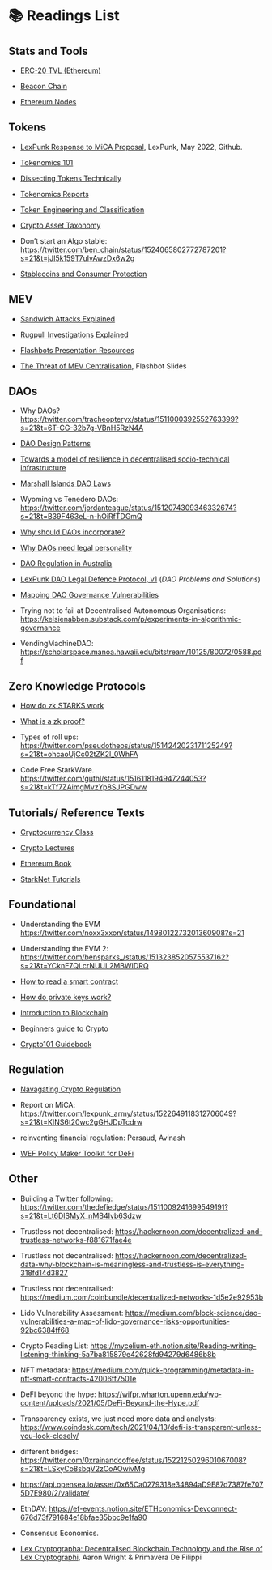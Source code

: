 # 📚 Readings List

## Stats and Tools

- [ERC-20 TVL (Ethereum)](https://ultrasound.money)

- [Beacon Chain](https://twitter.com/superphiz/status/1512770843285327875?s=21&t=RMgFuOl3LvGBK1rwFC_51Q)

- [Ethereum Nodes](https://www.ethernodes.org)


## Tokens
- [LexPunk Response to MiCA Proposal](https://github.com/LeXpunK-Army/MiCA-GUIDANCE/blob/main/LexPunkMiCAReport.pdf), LexPunk, May 2022, Github. 

- [Tokenomics 101](https://every.to/almanack/tokenomics-101)

- [Dissecting Tokens Technically](https://github.com/ethereumbook/ethereumbook/blob/develop/10tokens.asciidoc)

- [Tokenomics Reports](https://tokenomicsdao.com/)

- [Token Engineering and Classification](https://ahitchhikers.substack.com/p/how-can-we-understand-and-classify)

- [Crypto Asset Taxonomy](https://www.researchgate.net/publication/342262387_Proposal_for_a_Comprehensive_Crypto_Asset_Taxonomy)

- Don’t start an Algo stable: https://twitter.com/ben_chain/status/1524065802772787201?s=21&t=jJI5k159T7uIvAwzDx6w2g

- [Stablecoins and Consumer Protection](https://lexdao.substack.com/p/stable-act-a-legal-engineers-perspective?s=r)


## MEV

- [Sandwich Attacks Explained](https://twitter.com/0x_beans/status/1505181554351378439?s=21)

- [Rugpull Investigations Explained](https://twitter.com/exlawyernft/status/1507194315675643925?s=21)

- [Flashbots Presentation Resources](https://flashbots.notion.site/flashbots/mev-day-836f88806995412dabc1c7bb7ce4e830)

- [The Threat of MEV Centralisation](https://docs.google.com/presentation/d/10I5nDokdO_KR94way-QfcD8ucroOLkHczSMOBWUMYME/edit#slide=id.p), Flashbot Slides  


## DAOs

- Why DAOs? https://twitter.com/tracheopteryx/status/1511000392552763399?s=21&t=6T-CG-32b7g-VBnH5RzN4A
 
- [DAO Design Patterns](https://medium.com/block-science/dao-design-patterns-1193a694fb55)

- [Towards a model of resilience in decentralised socio-technical infrastructure](https://kelsienabben.substack.com/p/towards-a-model-of-resilience-in)

- [Marshall Islands DAO Laws](https://banklessdao.substack.com/p/legal-entity-solutions-for-daos-decentralized?s=r)

- Wyoming vs Tenedero DAOs: https://twitter.com/jordanteague/status/1512074309346332674?s=21&t=B39F463eL-n-hOiRfTDGmQ

- [Why should DAOs incorporate?](https://thedefiant.io/daos-unlimited-liability-risks/)

- [Why DAOs need legal personality](https://unchainedpodcast.com/can-a-dao-go-to-court-according-to-two-dao-legal-experts-probably/)

- [DAO Regulation in Australia](https://cointelegraph.com/news/dao-regulation-in-australia-issues-and-solutions-part-1)

- [LexPunk DAO Legal Defence Protocol, v1]() (*DAO Problems and Solutions*)

- [Mapping DAO Governance Vulnerabilities](https://kelsienabben.substack.com/p/dao-vulnerabilities-a-multi-scale)

- Trying not to fail at Decentralised Autonomous Organisations: https://kelsienabben.substack.com/p/experiments-in-algorithmic-governance

- VendingMachineDAO: https://scholarspace.manoa.hawaii.edu/bitstream/10125/80072/0588.pdf


## Zero Knowledge Protocols
         
- [How do zk STARKS work](https://twitter.com/liamzebedee/status/1515985033856974851?s=21&t=kVDH-P-3pLilutH5iQAzeA)

- [What is a zk proof?](https://twitter.com/odin_free/status/1501914340986871813?s=21&t=kVDH-P-3pLilutH5iQAzeA)

- Types of roll ups: https://twitter.com/pseudotheos/status/1514242023171125249?s=21&t=ohcaoUjCc02tZK2l_0WhFA

- Code Free StarkWare. https://twitter.com/guthl/status/1516118194947244053?s=21&t=kTf7ZAimgMvzYp8SJPGDww


## Tutorials/ Reference Texts
- [Cryptocurrency Class](https://cryptocurrencyclass.github.io)

- [Crypto Lectures](Cryptolectures.io)

- [Ethereum Book](https://github.com/ethereumbook/ethereumbook)

- [StarkNet Tutorials](https://twitter.com/henrilieutaud/status/1514875761685151755?s=21&t=kVDH-P-3pLilutH5iQAzeA)


## Foundational

- Understanding the EVM https://twitter.com/noxx3xxon/status/1498012273201360908?s=21

- Understanding the EVM 2: https://twitter.com/bensparks_/status/1513238520575537162?s=21&t=YCknE7QLcrNUUL2MBWIDRQ

- [How to read a smart contract](https://twitter.com/giaset/status/1480684584253542404?s=21)

- [How do private keys work?](https://shapeshift.com/library/unlocking-the-mysteries-of-private-keys)

- [Introduction to Blockchain](https://bitsonblocks.net/2015/09/09/gentle-introduction-blockchain-technology/)

- [Beginners guide to Crypto](https://twitter.com/tayvano_/status/1509380091184246784?s=21&t=_fY0rl40t5Jq3jz1CHVNHg)

- [Crypto101 Guidebook](https://cryptocanal.org/wp-content/uploads/2021/12/Crypto-101-Guidebook-.pdf)


## Regulation

- [Navagating Crypto Regulation](https://calblockchain.mirror.xyz/2jApCnHJElssho7cgZ6YXVVzkFV_AfpXttD_KBhq8TI)

- Report on MiCA: https://twitter.com/lexpunk_army/status/1522649118312706049?s=21&t=KINS6t20wc2gGHJDpTcdrw

- reinventing financial regulation: Persaud, Avinash 

- [WEF Policy Maker Toolkit for DeFi](https://www3.weforum.org/docs/WEF_DeFi_Policy_Maker_Toolkit_2021.pdf)


## Other

- Building a Twitter following: https://twitter.com/thedefiedge/status/1511009241699549191?s=21&t=Lt6DlSMyX_nMB4Ivb6Sdzw

- Trustless not decentralised: https://hackernoon.com/decentralized-and-trustless-networks-f881671fae4e

- Trustless not decentralised: https://hackernoon.com/decentralized-data-why-blockchain-is-meaningless-and-trustless-is-everything-318fd14d3827

- Trustless not decentralised: https://medium.com/coinbundle/decentralized-networks-1d5e2e92953b

- Lido Vulnerability Assessment: https://medium.com/block-science/dao-vulnerabilities-a-map-of-lido-governance-risks-opportunities-92bc6384ff68

- Crypto Reading List: https://mycelium-eth.notion.site/Reading-writing-listening-thinking-5a7ba815879e42628fd94279d6486b8b

- NFT metadata: https://medium.com/quick-programming/metadata-in-nft-smart-contracts-42006ff7501e

- DeFI beyond the hype: https://wifpr.wharton.upenn.edu/wp-content/uploads/2021/05/DeFi-Beyond-the-Hype.pdf

- Transparency exists, we just need more data and analysts: https://www.coindesk.com/tech/2021/04/13/defi-is-transparent-unless-you-look-closely/

- different bridges: https://twitter.com/0xrainandcoffee/status/1522125029601067008?s=21&t=LSkyCo8sbqV2zCoAOwivMg

- https://api.opensea.io/asset/0x65Ca0279318e34894aD9E87d7387fe7075D7E980/2/validate/ 

- EthDAY: https://ef-events.notion.site/ETHconomics-Devconnect-676d73f791684e18bfae35bbc9e1fa90

- Consensus Economics.

- [Lex Cryptographa: Decentralised Blockchain Technology and the Rise of Lex Cryptographi](https://deliverypdf.ssrn.com/delivery.php?ID=103001127120086069090073119091074064054034061037083025066004086010002124023064009120098060061014119026053121091072083096083126041004031050048093066006094096100028098042059073027083006102065001023088086123117024096003118126076028010012097101112015093082&EXT=pdf&INDEX=TRUE), Aaron Wright & Primavera De Filippi



